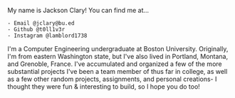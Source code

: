 My name is Jackson Clary!
  You can find me at...
  
    - Email @jclary@bu.ed
    - Github @t0ll1v3r
    - Instagram @lamblord1738

I'm a Computer Engineering undergraduate at Boston University. Originally, I'm from eastern Washington state, but I've also lived in Portland, Montana, and Grenoble, France. I've accumulated and organized a few of the more substantial projects I've been a team member of thus far in college, as well as a few other random projects, assignments, and personal creations- I thought they were fun & interesting to build, so I hope you do too!
